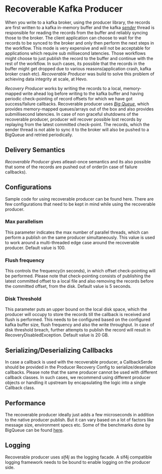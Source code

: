 # Recoverable Kafka Producer

When you write to a kafka broker, using the producer library, the records are first written to a kafka in-memory buffer and the kafka [*sender*](https://github.com/apache/kafka/blob/trunk/clients/src/main/java/org/apache/kafka/clients/producer/internals/Sender.java) thread is responsible for reading the records from the buffer and reliably syncing those to the broker. The client application can choose to wait for the records to be synced to the broker and only then perform the next steps in the workflow. This mode is very expensive and will not be acceptable for applications which require sub millisecond latencies. Those workflows might choose to just publish the record to the buffer and continue with the rest of the workflow. In such cases, its possible that the records in the buffer might get dropped due to various reasons(application crash, kafka broker crash etc). *Recoverable Producer* was build to solve this problem of achieving data integrity at scale, at Hevo.

*Recovery Producer* works by writing the records to a local, memory-mapped write ahead log before writing to the kafka buffer and having periodic check-pointing of record offsets for which we have got success/failure callbacks. Recoverable producer uses [*Big Queue*](https://github.com/bulldog2011/bigqueue), which provides memory-mapped queues/arrays out of the box and also provides submillisecond latencies. In case of non graceful shutdowns of the recoverable producer, producer will recover possible lost records by replaying from the latest committed check-point. The records, which the sender thread is not able to sync it to the broker will also be pushed to a BigQueue and retried periodically.

## Delivery Semantics

*Recoverable Producer* gives atleast-once semantics and its also possible that some of the records are pushed out of order(in case of failure callbacks).

## Configurations

Sample code for using recoverable producer can be found here. There are few configurations that need to be kept in mind while using the recoverable producer.

### Max parallelism

This parameter indicates the max number of parallel threads, which can perform a publish on the same producer simultaneously. This value is used to work around a multi-threaded edge case around the recoverable producer. Default value is 100.

### Flush frequency

This controls the frequency(in seconds), in which offset check-pointing will be performed. Please note that check-pointing consists of publishing the latest committed offset to a local file and also removing the records before the committed offset, from the disk. Default value is 5 seconds.

### Disk Threshold

This parameter puts an upper bound on the local disk space, which the producer will occupy to store the records till the callback is received and flush is performed. This needs to be configured based on the configured kafka buffer size, flush frequency and also the write throughput. In case of disk threshold breach, further attempts to publish the record will result in RecoveryDisabledException. Default value is 20 GB.

## Serializing/Deserializing Callbacks

In case a callback is used with the recoverable producer, a CallbackSerde should  be provided in the Producer Recovery Config to serialize/deserialize callbacks. Please note that the same producer cannot be used with different callback classes. In such cases, we recommend using different producer objects or handling it upstream by encapsulating the logic into a single Callback class.

## Performance

The recoverable producer ideally just adds a few microseconds in addition to the native producer publish. But it can vary based on a lot of factors like message size, environment specs etc. Some of the benchmarks done by BigQueue can be found [here](https://github.com/bulldog2011/bigqueue/wiki/Performance-Test-Report).

## Logging

Recoverable producer uses *slf4j* as the logging facade. A slf4j compatible logging framework needs to be bound to enable logging on the producer side.

